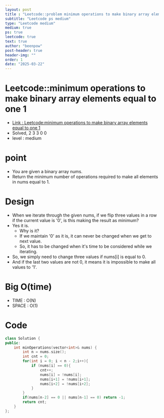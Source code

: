 ```yaml
---
layout: post
title : "Leetcode::problem minimum operations to make binary array elements equal to one 1"
subtitle: "Leetcode ps medium"
type: "Leetcode medium"
medium: true
ps: true
leetcode: true
text: true
author: "beenpow"
post-header: true
header-img: ""
order: 1
date: "2025-03-22"
---
```


# Leetcode::minimum operations to make binary array elements equal to one 1
- [Link : Leetcode:minimum operations to make binary array elements equal to one 1](https://leetcode.com/problems/minimum-operations-to-make-binary-array-elements-equal-to-one-i/description/)
- Solved, 2 3 3 0 0
- level : medium

# point
- You are given a binary array nums.
- Return the minimum number of operations required to make all elements in nums equal to 1.

# Design
- When we iterate through the given nums, if we flip three values in a row if the current value is '0', is this making the result as minimum?
- Yes it is.
  - Why is it?
  - If we maintain '0' as it is, it can never be changed when we get to next value.
  - So, it has to be changed when it's time to be considered while we iterating.
- So, we simply need to change three values if nums[i] is equal to 0.
- And if the last two values are not 0, it means it is impossible to make all values to '1'.


# Big O(time)
- TIME : O(N)
- SPACE : O(1)

# Code

```cpp
class Solution {
public:
    int minOperations(vector<int>& nums) {
        int n = nums.size();
        int cnt = 0;
        for(int i = 0; i < n - 2;i++){
            if (nums[i] == 0){
                cnt++;
                nums[i] = !nums[i];
                nums[i+1] = !nums[i+1];
                nums[i+2] = !nums[i+2];
            }
        }
        if(nums[n-2] == 0 || nums[n-1] == 0) return -1;
        return cnt;
    }
};
```